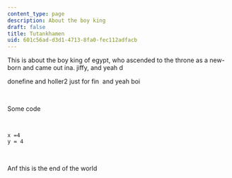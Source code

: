 ```yaml
---
content_type: page
description: About the boy king
draft: false
title: Tutankhamen
uid: 601c56ad-d3d1-4713-8fa0-fec112adfacb
---
```

This is about the boy king of egypt, who ascended to the throne as a new-born and came out ina. jiffy, and yeah d

donefine and holler2 just for fin  and yeah boi

 

Some code 

 

```plaintext
x =4
y = 4
```

 

Anf this is the end of the world